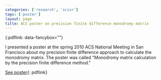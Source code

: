```yaml
---
categories: ['research', 'scivr']
tags: ['poster']
layout: page
title: ACS poster on precision finite difference monodromy matrix
---
```


{:pdflink: data-fancybox=""}

I presented a poster at the spring 2010 ACS National Meeting in San
Francisco about my precision finite difference approach to calculate the
monodromy matrix. The poster was called "Monodromy matrix calculation by the
precision finite difference method."

[See poster](/assets/posters/PrecisionFiniteDiff_ACS_Sp2010.pdf){: pdflink}
